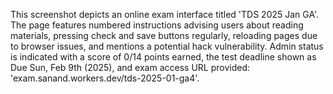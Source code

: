 This screenshot depicts an online exam interface titled 'TDS 2025 Jan GA'. The page features numbered instructions advising users about reading materials, pressing check and save buttons regularly, reloading pages due to browser issues, and mentions a potential hack vulnerability. Admin status is indicated with a score of 0/14 points earned, the test deadline shown as Due Sun, Feb 9th (2025), and exam access URL provided: 'exam.sanand.workers.dev/tds-2025-01-ga4'.